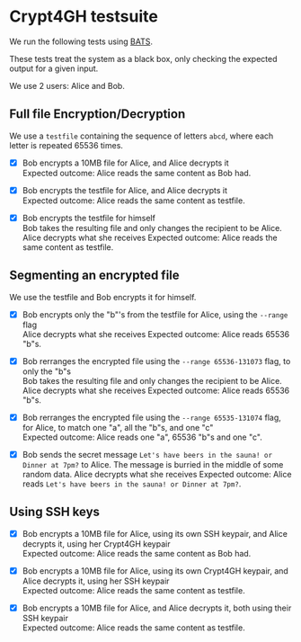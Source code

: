 # Crypt4GH testsuite

We run the following tests using [BATS](https://github.com/bats-core/bats-core).

These tests treat the system as a black box, only checking the expected output for a given input.

We use 2 users: Alice and Bob.

## Full file Encryption/Decryption

We use a `testfile` containing the sequence of letters `abcd`, where each letter is repeated 65536 times.

- [x] Bob encrypts a 10MB file for Alice, and Alice decrypts it<br/>
      Expected outcome: Alice reads the same content as Bob had.

- [x] Bob encrypts the testfile for Alice, and Alice decrypts it<br/>
      Expected outcome: Alice reads the same content as testfile.

- [x] Bob encrypts the testfile for himself<br/>
      Bob takes the resulting file and only changes the recipient to be Alice.
      Alice decrypts what she receives
      Expected outcome: Alice reads the same content as testfile.

## Segmenting an encrypted file

We use the testfile and Bob encrypts it for himself.

- [x] Bob encrypts only the "b"'s from the testfile for Alice, using the `--range` flag<br/>
      Alice decrypts what she receives
      Expected outcome: Alice reads 65536 "b"s.

- [x] Bob rerranges the encrypted file using the `--range 65536-131073` flag, to only the "b"s<br/>
      Bob takes the resulting file and only changes the recipient to be Alice.
      Alice decrypts what she receives
      Expected outcome: Alice reads 65536 "b"s.
  
- [x] Bob rerranges the encrypted file using the `--range 65535-131074` flag, for Alice, to match one "a", all the "b"s, and one "c"<br/>
      Expected outcome: Alice reads one "a", 65536 "b"s and one "c".

- [x] Bob sends the secret message `Let's have beers in the sauna! or Dinner at 7pm?` to Alice.
      The message is burried in the middle of some random data.
      Alice decrypts what she receives
      Expected outcome: Alice reads `Let's have beers in the sauna! or Dinner at 7pm?`.


## Using SSH keys


- [x] Bob encrypts a 10MB file for Alice, using its own SSH keypair, and Alice decrypts it, using her Crypt4GH keypair<br/>
      Expected outcome: Alice reads the same content as Bob had.

- [x] Bob encrypts a 10MB file for Alice, using its own Crypt4GH keypair, and Alice decrypts it, using her SSH keypair<br/>
      Expected outcome: Alice reads the same content as testfile.

- [x] Bob encrypts a 10MB file for Alice, and Alice decrypts it, both using their SSH keypair<br/>
      Expected outcome: Alice reads the same content as testfile.
